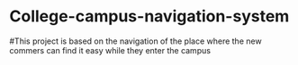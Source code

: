 # College-campus-navigation-system
#This project is based on the navigation of the place where the new commers can find it easy while they enter the campus
